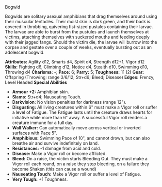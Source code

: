 Bogwid

Bogwids are solitary asexual amphibians that drag themselves around
using their muscular tentacles. Their moist skin is dark green, and
their back is covered in throbbing, quivering fist-sized pustules
containing their larvae. The larvae are able to burst from the pustules
and launch themselves at victims, attaching themselves with suckered
mouths and feeding deeply with their jagged fangs. Should the victim
die, the larvae will burrow into the corpse and gestate over a couple of
weeks, eventually bursting out as an adolescent bogwid.

**Attributes:** Agility d12, Smarts d4, Spirit d4, Strength d12+1, Vigor
d12
**Skills:** Fighting d6, Climbing d12, Notice d4, Stealth d10, Swimming
d10, Throwing d4
**Charisma:** -; **Pace:** 6; **Parry:** 5; **Toughness:** 11 (2)
**Gear:** Offspring (Throwing; range 3/6/12; Str+d6; Bleed; Disease)
**Edges:** Frenzy, Level Headed
**Special Abilities**
- **Armour +2:** Amphibian skin.
- **Slams:** Str+d4; Nauseating Touch.
- **Darkvision:** No vision penalties for darkness (range 12").
- **Disgusting:** All living creatures within 6" must make a Vigor roll
or suffer a level of Fatigue. The Fatigue lasts until the creature draws
hearts for initiative while more than 6" away. A successful Vigor roll
renders a creature immune for a full day.
- **Wall Walker:** Can automatically move across vertical or inverted
surfaces with Pace 5".
- **Amphibious:** Swimming Pace of 10", and cannot drown, but can also
breathe air and survive indefinitely on land.
- **Resistances:** -1 damage from acid and cold.
- **Disease:** Make a Vigor roll or become afflicted.
- **Bleed:** On a raise, the victim starts Bleeding Out. They must make
a Vigor roll each round, on a raise they stop bleeding, on a failure
they become Shaken (this can cause a wound)
- **Nauseating Touch:** Make a Vigor roll or suffer a level of Fatigue.
- **Very Tough:** +1 Toughness.

